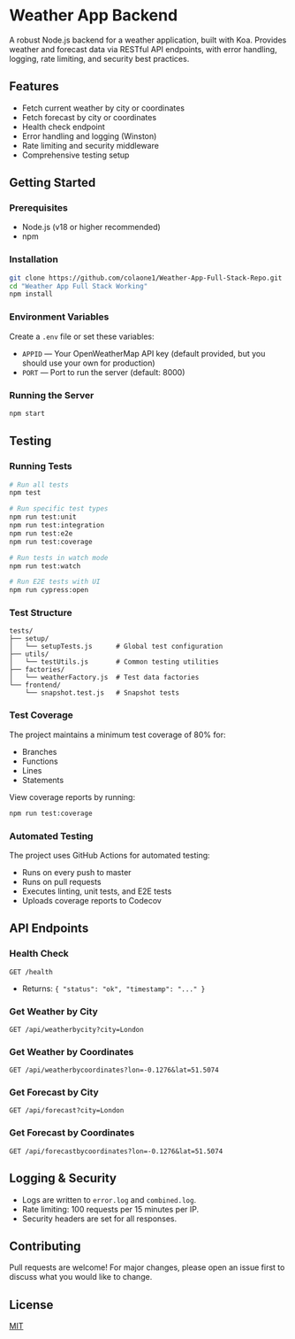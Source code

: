 # Weather App Backend

A robust Node.js backend for a weather application, built with Koa. Provides weather and forecast data via RESTful API endpoints, with error handling, logging, rate limiting, and security best practices.

## Features
- Fetch current weather by city or coordinates
- Fetch forecast by city or coordinates
- Health check endpoint
- Error handling and logging (Winston)
- Rate limiting and security middleware
- Comprehensive testing setup

## Getting Started

### Prerequisites
- Node.js (v18 or higher recommended)
- npm

### Installation
```sh
git clone https://github.com/colaone1/Weather-App-Full-Stack-Repo.git
cd "Weather App Full Stack Working"
npm install
```

### Environment Variables
Create a `.env` file or set these variables:
- `APPID` — Your OpenWeatherMap API key (default provided, but you should use your own for production)
- `PORT` — Port to run the server (default: 8000)

### Running the Server
```sh
npm start
```

## Testing

### Running Tests
```sh
# Run all tests
npm test

# Run specific test types
npm run test:unit
npm run test:integration
npm run test:e2e
npm run test:coverage

# Run tests in watch mode
npm run test:watch

# Run E2E tests with UI
npm run cypress:open
```

### Test Structure
```
tests/
├── setup/
│   └── setupTests.js      # Global test configuration
├── utils/
│   └── testUtils.js       # Common testing utilities
├── factories/
│   └── weatherFactory.js  # Test data factories
└── frontend/
    └── snapshot.test.js   # Snapshot tests
```

### Test Coverage
The project maintains a minimum test coverage of 80% for:
- Branches
- Functions
- Lines
- Statements

View coverage reports by running:
```sh
npm run test:coverage
```

### Automated Testing
The project uses GitHub Actions for automated testing:
- Runs on every push to master
- Runs on pull requests
- Executes linting, unit tests, and E2E tests
- Uploads coverage reports to Codecov

## API Endpoints

### Health Check
`GET /health`
- Returns: `{ "status": "ok", "timestamp": "..." }`

### Get Weather by City
`GET /api/weatherbycity?city=London`

### Get Weather by Coordinates
`GET /api/weatherbycoordinates?lon=-0.1276&lat=51.5074`

### Get Forecast by City
`GET /api/forecast?city=London`

### Get Forecast by Coordinates
`GET /api/forecastbycoordinates?lon=-0.1276&lat=51.5074`

## Logging & Security
- Logs are written to `error.log` and `combined.log`.
- Rate limiting: 100 requests per 15 minutes per IP.
- Security headers are set for all responses.

## Contributing
Pull requests are welcome! For major changes, please open an issue first to discuss what you would like to change.

## License
[MIT](LICENSE)
